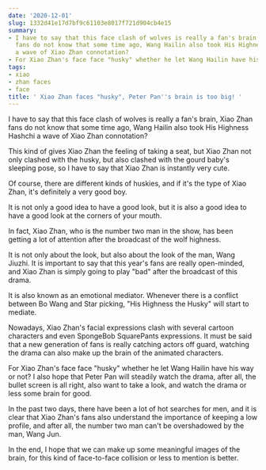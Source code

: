 ```yaml
---
date: '2020-12-01'
slug: 1332d41e17d7bf9c61103e8017f721d904cb4e15
summary:
- I have to say that this face clash of wolves is really a fan's brain, Xiao Zhan
  fans do not know that some time ago, Wang Hailin also took His Highness Hashchi
  a wave of Xiao Zhan connotation?
- For Xiao Zhan's face face "husky" whether he let Wang Hailin have his way or not?
tags:
- xiao
- zhan faces
- face
title: ' Xiao Zhan faces "husky", Peter Pan''s brain is too big! '
---
```


 

I have to say that this face clash of wolves is really a fan's brain, Xiao Zhan fans do not know that some time ago, Wang Hailin also took His Highness Hashchi a wave of Xiao Zhan connotation?

This kind of gives Xiao Zhan the feeling of taking a seat, but Xiao Zhan not only clashed with the husky, but also clashed with the gourd baby's sleeping pose, so I have to say that Xiao Zhan is instantly very cute.

Of course, there are different kinds of huskies, and if it's the type of Xiao Zhan, it's definitely a very good boy.

It is not only a good idea to have a good look, but it is also a good idea to have a good look at the corners of your mouth.

In fact, Xiao Zhan, who is the number two man in the show, has been getting a lot of attention after the broadcast of the wolf highness.

It is not only about the look, but also about the look of the man, Wang Jiuzhi. It is important to say that this year's fans are really open-minded, and Xiao Zhan is simply going to play "bad" after the broadcast of this drama.

It is also known as an emotional mediator. Whenever there is a conflict between Bo Wang and Star picking, "His Highness the Husky" will start to mediate.

Nowadays, Xiao Zhan's facial expressions clash with several cartoon characters and even SpongeBob SquarePants expressions. It must be said that a new generation of fans is really catching actors off guard, watching the drama can also make up the brain of the animated characters.

For Xiao Zhan's face face "husky" whether he let Wang Hailin have his way or not? I also hope that Peter Pan will steadily watch the drama, after all, the bullet screen is all right, also want to take a look, and watch the drama or less some brain for good.

In the past two days, there have been a lot of hot searches for men, and it is clear that Xiao Zhan's fans also understand the importance of keeping a low profile, and after all, the number two man can't be overshadowed by the man, Wang Jun.

In the end, I hope that we can make up some meaningful images of the brain, for this kind of face-to-face collision or less to mention is better.

 
        